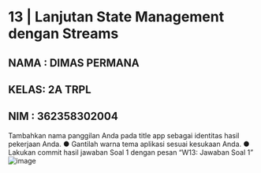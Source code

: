 # 13 | Lanjutan State Management dengan Streams

NAMA : DIMAS PERMANA
-
KELAS: 2A TRPL
-
NIM : 362358302004
-
Tambahkan nama panggilan Anda pada title app sebagai identitas hasil pekerjaan 
Anda.
● Gantilah warna tema aplikasi sesuai kesukaan Anda.
● Lakukan commit hasil jawaban Soal 1 dengan pesan “W13: Jawaban Soal 1”
![image](https://github.com/user-attachments/assets/25a172e5-1817-419d-98f5-4e705f5d5594)

